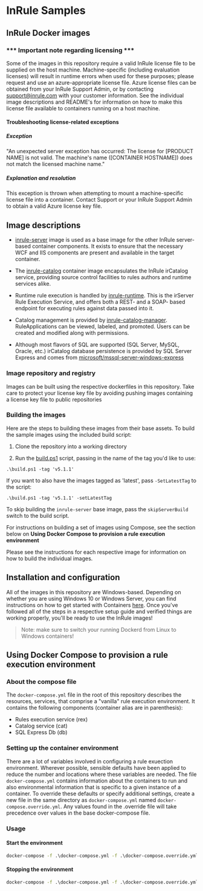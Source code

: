 # InRule Samples

## InRule Docker images

### *** Important note regarding licensing ***

Some of the images in this repository require a valid InRule license file to be supplied on the host machine. Machine-specific (including evaluation licenses) will result in runtime errors when used for these purposes; please request and use an azure-appropriate license file. Azure license files can be obtained from your InRule Support Admin, or by contacting [support@inrule.com](mailto:support@inrule.com) with your customer information. See the individual image descriptions and README's for information on how to make this license file available to containers running on a host machine.

#### Troubleshooting license-related exceptions

##### Exception

"An unexpected server exception has occurred: The license for [PRODUCT NAME] is not valid. The machine's name ([CONTAINER HOSTNAME]) does not match the licensed machine name."

##### Explanation and resolution

This exception is thrown when attempting to mount a machine-specific license file into a container. Contact Support or your InRule Support Admin to obtain a valid Azure license key file. 

## Image descriptions

* [inrule-server](inrule-server/) image is used as a base image for the other InRule server- based container components. It exists to ensure that the necessary WCF and IIS components are present and available in the target container.

* The [inrule-catalog](inrule-catalog/) container image encapsulates the InRule irCatalog service, providing source control facilities to rules authors and runtime services alike.

* Runtime rule execution is handled by [inrule-runtime](inrule-runtime/). This is the irServer Rule Execution Service, and offers both a REST- and a SOAP- based endpoint for executing rules against data passed into it.

* Catalog management is provided by [inrule-catalog-manager](inrule-catalog-manager/). RuleApplications can be viewed, labeled, and promoted. Users can be created and modified along with permissions.

* Although most flavors of SQL are supported (SQL Server, MySQL, Oracle, etc.) irCatalog database persistence is provided by SQL Server Express and comes from [microsoft/mssql-server-windows-express](https://github.com/Microsoft/sql-server-samples/tree/master/samples/manage/windows-containers/mssql-server-2016-express-sp1-windows)

### Image repository and registry

Images can be built using the respective dockerfiles in this repository. Take care to protect your license key file by avoiding pushing images containing a license key file to public repositories

### Building the images

Here are the steps to building these images from their base assets. To build the sample images using the included build script:

1. Clone the repository into a working directory

2. Run the [build.ps1](/build.ps1) script, passing in the name of the tag you'd like to use:

`.\build.ps1 -tag 'v5.1.1'`

If you want to also have the images tagged as 'latest', pass `-SetLatestTag` to the script:

`.\build.ps1 -tag 'v5.1.1' -setLatestTag`

To skip building the `inrule-server` base image, pass the `skipServerBuild` switch to the build script.

For instructions on building a set of images using Compose, see the section below on **Using Docker Compose to provision a rule execution environment**

Please see the instructions for each respective image for information on how to build the individual images.

## Installation and configuration

All of the images in this repository are Windows-based. Depending on whether you are using Windows 10 or Windows Server,
you can find instructions on how to get started with Containers [here](https://msdn.microsoft.com/en-us/virtualization/windowscontainers/quick_start/quick_start).
Once you've followed all of the steps in a respective setup guide and verified things are working properly, you'll be ready to use the InRule images!

> Note: make sure to switch your running Dockerd from Linux to Windows containers!

## Using Docker Compose to provision a rule execution environment

### About the compose file

The `docker-compose.yml` file in the root of this repository describes the resources, services, that comprise a "vanilla" rule execution environment.
It contains the following components (container alias are in parenthesis):

* Rules execution service (rex)
* Catalog service (cat)
* SQL Express Db (db)

### Setting up the container environment

There are a lot of variables involved in configuring a rule exuection environment. Wherever possible, sensible defaults have been applied to reduce the number and locations where these variables are needed.
The file `docker-compose.yml` contains information about the containers to run and also environmental information that is specific to a given instance of a container. To override these defaults or specify additional settings, create  a new file in the same directory as `docker-compose.yml` named `docker-compose.override.yml`. Any values found in the .override file will take precedence over values in the base docker-compose file.

<!-- 
### Sample `docker-compose.override.yml` file

```data
version: '2.4'

services:
    rex:
        ports:
            - "80:8020"
            - "443:8021"
    cat:
        environment:
            - inrule:repository:service:connectionString "tcp:1433,https://mydb.cloudsomething.net;User Id=sa;Password=12345;Initial Catalog=InRuleCatalog"
```

Environment-specific variables are listed below each with a short description:

* TAG
  * The image tag to use. This should correspond to either `latest` or to a specific version of InRule (e.g., `5.0.16`).
* sa_password
  * Used by the db container to set the SA account password. The value of this is shared with the `catalogPassword` variable (TODO: consolidate variables)
  * Will be set as the **sa** SQL account's password when the **db** container is started. If an existing database is being attached, that databases' sa password will be reset to the provided value.
* CatalogUser
  * The name of the SQL login that the catalog service will use to connect to the catalog database.
* CatalogPassword
  * Same value as `sa_password`, but used by the `cat` container to connect to the Db.
* irCatalogDir (build-time)
  * Specifies the path on the container host to use for copying files needed by the irCatalog web service image.
  * This is one way to run an older version of InRule while still using the latest Docker image.
* irRuntimeDir (build-time)
  * Specifies the path to use when building the rule execution service image.
  * Behaves identically to **irCatalogDir**
* attach_dbs
  * Takes advantage of a host-shared volume mounted at `c:\inrule-catalog-db` on the host, and at `c:\data\` in the container.
  * Copy .MDF and .LDF files into the host's directory
  and they'll be available to the container.
  * A JSON string containing any pre-existing databases to attach to the Db container on startup. Typically, you will specify paths to an already-existing InRuleCatalog Db
  * Example: ```attach_dbs="[{'dbName':'InRuleCatalog', 'dbFiles':['C:\\data\\InRuleCatalog.mdf', 'C:\\data\\InRuleCatalog_log.ldf' ]}]"``` -->

### Usage

#### Start the environment

```cmd
docker-compose -f .\docker-compose.yml -f .\docker-compose.override.yml up
```

#### Stopping the environment

```cmd
docker-compose -f .\docker-compose.yml -f .\docker-compose.override.yml down
```